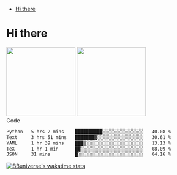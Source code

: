 <!--ts-->
* [Hi there](#hi-there)

<!-- Created by https://github.com/ekalinin/github-markdown-toc -->
<!-- Added by: runner, at: Wed Sep 27 04:19:34 UTC 2023 -->

<!--te-->


# Hi there

<!--
**BBuniverse/BBuniverse** is a ✨ _special_ ✨ repository because its `README.md` (this file) appears on your GitHub profile.

Here are some ideas to get you started:

- 🔭 I’m currently working on ...
- 🌱 I’m currently learning ...
- 👯 I’m looking to collaborate on ...
- 🤔 I’m looking for help with ...
- 💬 Ask me about ...
- 📫 How to reach me: ...
- 😄 Pronouns: ...
- ⚡ Fun fact: ...
-->


<div display="flex">
  <img src="https://github-readme-stats.vercel.app/api?username=BBuniverse&show_icons=true&count_private=true&theme=radical&hide_border=true" height="180"/>
  <img src="https://github-readme-stats.vercel.app/api/top-langs/?username=BBuniverse&layout=compact&theme=radical&hide_border=true" height="180"/>
</div
     

## Code
<!--START_SECTION:waka-->

```txt
Python   5 hrs 2 mins    ██████████░░░░░░░░░░░░░░░   40.08 %
Text     3 hrs 51 mins   ███████▓░░░░░░░░░░░░░░░░░   30.61 %
YAML     1 hr 39 mins    ███▒░░░░░░░░░░░░░░░░░░░░░   13.13 %
TeX      1 hr 1 min      ██░░░░░░░░░░░░░░░░░░░░░░░   08.09 %
JSON     31 mins         █░░░░░░░░░░░░░░░░░░░░░░░░   04.16 %
```

<!--END_SECTION:waka-->
     
[![BBuniverse's wakatime stats](https://github-readme-stats.vercel.app/api/wakatime?username=BBuniverse)](https://github.com/anuraghazra/github-readme-stats)
